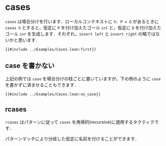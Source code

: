 # cases

`cases` は場合分けを行います．ローカルコンテキストに `h: P ∨ Q` があるときに `cases h` とすると，仮定に `P` を付け加えたゴール `inl` と，仮定に `Q` を付け加えたゴール `inr` を生成します．それぞれ，`insert left` と `insert right` の略ではないかと思います．

```lean
{{#include ../Examples/Cases.lean:first}}
```

## case を書かない

上記の例では `case` を場合分けの枝ごとに書いていますが，下の例のように `case` を書かずに済ませることもできます．

```lean
{{#include ../Examples/Cases.lean:no_case}}
```

## rcases

`rcases` はパターンに従って `cases` を再帰的(recursive)に適用するタクティクです．

パターンマッチにより分岐した仮定に名前を付けることができます．

